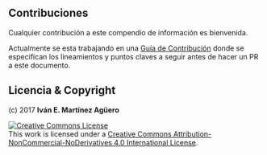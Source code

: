 ## Contribuciones

Cualquier contribución a este compendio de información es bienvenida.

Actualmente se esta trabajando en una [Guía de Contribución](CONTRIBUCION.md) donde se especifican los lineamientos y puntos claves a seguir antes de hacer un PR a este documento.


## Licencia & Copyright

(c) 2017 **Iván E. Martínez Agüero**

<a rel="license" href="http://creativecommons.org/licenses/by-nc-nd/4.0/"><img alt="Creative Commons License" style="border-width:0" src="https://i.creativecommons.org/l/by-nc-nd/4.0/88x31.png" /></a><br />This work is licensed under a <a rel="license" href="http://creativecommons.org/licenses/by-nc-nd/4.0/">Creative Commons Attribution-NonCommercial-NoDerivatives 4.0 International License</a>.